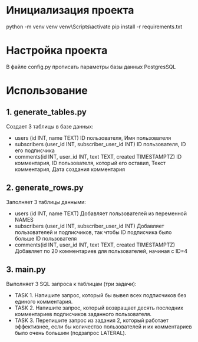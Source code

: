 # Инициализация проекта
python -m venv venv
venv\Scripts\activate
pip install -r requirements.txt

# Настройка проекта
В файле config.py прописать параметры базы данных PostgresSQL

# Использование
## 1. generate_tables.py
Создает 3 таблицы в базе данных:
- users (id INT, name TEXT)
    ID пользователя, 
    Имя пользователя
- subscribers (user_id INT, subscriber_user_id INT)
    ID пользователя, 
    ID его подписчика
- comments(id INT, user_id INT, text TEXT, created TIMESTAMPTZ)
    ID комментария,
    ID пользователя, который его оставил,
    Текст комментария,
    Дата создания комментария

## 2. generate_rows.py
Заполняет 3 таблицы данными:
- users (id INT, name TEXT)
    Добавляет пользователей из переменной NAMES
- subscribers (user_id INT, subscriber_user_id INT)
    Добавляет пользователей и подписчиков, так чтобы ID подписчика было больше ID пользователя
- comments(id INT, user_id INT, text TEXT, created TIMESTAMPTZ)
    Добавляет по 20 комментариев для пользователей, начиная с ID=4

## 3. main.py
Выполняет 3 SQL запроса к таблицам (три задачи):
- TASK 1. Напишите запрос, который бы вывел всех подписчиков без единого комментария.
- TASK 2. Напишите запрос, который возвращает десять последних комментариев подписчиков заданного пользователя.
- TASK 3. Перепишите запрос из задания 2, который работает эффективнее, если бы количество пользователей и их комментариев было очень большим (подзапрос LATERAL).


